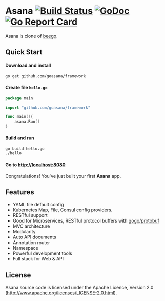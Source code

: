 # Asana [![Build Status](https://travis-ci.org/goasana/framework.svg?branch=master)](https://travis-ci.org/goasana/framework) [![GoDoc](http://godoc.org/github.com/goasana/framework?status.svg)](http://godoc.org/github.com/goasana/framework) [![Go Report Card](https://goreportcard.com/badge/github.com/goasana/framework)](https://goreportcard.com/report/github.com/goasana/framework)


Asana is clone of [beego](http://beego.me).

## Quick Start

#### Download and install

    go get github.com/goasana/framework

#### Create file `hello.go`
```go
package main

import "github.com/goasana/framework"

func main(){
    asana.Run()
}
```
#### Build and run

    go build hello.go
    ./hello

#### Go to [http://localhost:8080](http://localhost:8080)

Congratulations! You've just built your first **Asana** app.

## Features
* YAML file default config
* Kubernetes Map, File, Consul config providers.
* RESTful support
* Good for Microservices, RESTful protocol buffers with [gogo/protobuf](https://github.com/gogo/protobuf)
* MVC architecture
* Modularity
* Auto API documents
* Annotation router
* Namespace
* Powerful development tools
* Full stack for Web & API

## License

Asana source code is licensed under the Apache Licence, Version 2.0
(http://www.apache.org/licenses/LICENSE-2.0.html).
